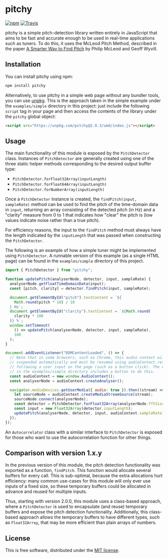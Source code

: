 # pitchy

[![npm](https://img.shields.io/npm/v/pitchy.svg)](https://www.npmjs.com/package/pitchy)
[![Travis](https://img.shields.io/travis/ianprime0509/pitchy.svg)](https://travis-ci.org/ianprime0509/pitchy)

pitchy is a simple pitch-detection library written entirely in JavaScript that
aims to be fast and accurate enough to be used in real-time applications such as
tuners. To do this, it uses the McLeod Pitch Method, described in the paper [A
Smarter Way to Find
Pitch](http://www.cs.otago.ac.nz/tartini/papers/A_Smarter_Way_to_Find_Pitch.pdf)
by Philip McLeod and Geoff Wyvill.

## Installation

You can install pitchy using npm:

```sh
npm install pitchy
```

Alternatively, to use pitchy in a simple web page without any bundler tools, you
can use [unpkg](https://unpkg.com). This is the approach taken in the simple
example under the `examples/simple` directory in this project: just include the
following `script` tag in your page and then access the contents of the library
under the `pitchy` global object:

```html
<script src="https://unpkg.com/pitchy@2.0.3/umd/index.js"></script>
```

## Usage

The main functionality of this module is exposed by the `PitchDetector` class.
Instances of `PitchDetector` are generally created using one of the three static
helper methods corresponding to the desired output buffer type:

- `PitchDetector.forFloat32Array(inputLength)`
- `PitchDetector.forFloat64Array(inputLength)`
- `PitchDetector.forNumberArray(inputLength)`

Once a `PitchDetector` instance is created, the `findPitch(input, sampleRate)`
method can be used to find the pitch of the time-domain data in `input`,
returning an array consisting of the detected pitch (in Hz) and a "clarity"
measure from 0 to 1 that indicates how "clear" the pitch is (low values indicate
noise rather than a true pitch).

For efficiency reasons, the input to the `findPitch` method must always have the
length indicated by the `inputLength` that was passed when constructing the
`PitchDetector`.

The following is an example of how a simple tuner might be implemented using
`PitchDetector`. A runnable version of this example (as a single HTML page) can
be found in the `examples/simple` directory of this project.

```js
import { PitchDetector } from "pitchy";

function updatePitch(analyserNode, detector, input, sampleRate) {
  analyserNode.getFloatTimeDomainData(input);
  const [pitch, clarity] = detector.findPitch(input, sampleRate);

  document.getElementById("pitch").textContent = `${
    Math.round(pitch * 10) / 10
  } Hz`;
  document.getElementById("clarity").textContent = `${Math.round(
    clarity * 100
  )} %`;
  window.setTimeout(
    () => updatePitch(analyserNode, detector, input, sampleRate),
    100
  );
}

document.addEventListener("DOMContentLoaded", () => {
  // Note that in some browsers, such as Chrome, this audio context will be
  // suspended automatically and must be resumed using audioContext.resume()
  // following a user input on the page (such as a button click). The example
  // in the examples/simple directory includes a button to do this.
  const audioContext = new window.AudioContext();
  const analyserNode = audioContext.createAnalyser();

  navigator.mediaDevices.getUserMedia({ audio: true }).then((stream) => {
    let sourceNode = audioContext.createMediaStreamSource(stream);
    sourceNode.connect(analyserNode);
    const detector = PitchDetector.forFloat32Array(analyserNode.fftSize);
    const input = new Float32Array(detector.inputLength);
    updatePitch(analyserNode, detector, input, audioContext.sampleRate);
  });
});
```

An `Autocorrelator` class with a similar interface to `PitchDetector` is exposed
for those who want to use the autocorrelation function for other things.

## Comparison with version 1.x.y

In the previous version of this module, the pitch detection functionality was
exported as a function, `findPitch`. This function would allocate several
buffers for every call. This is sub-optimal, because the extra allocations hurt
efficiency: many common use-cases for this module will only ever use inputs of a
fixed size, so these temporary buffers could be allocated in advance and reused
for multiple inputs.

Thus, starting with version 2.0.0, this module uses a class-based approach,
where a `PitchDetector` is used to encapsulate (and reuse) temporary buffers and
expose the pitch detection functionality. Additionally, this class-based
approach allows the temporary buffers to have different types, such as
`Float32Array`, that may be more efficient than plain arrays of numbers.

## License

This is free software, distributed under the [MIT
license](https://opensource.org/licenses/MIT).
